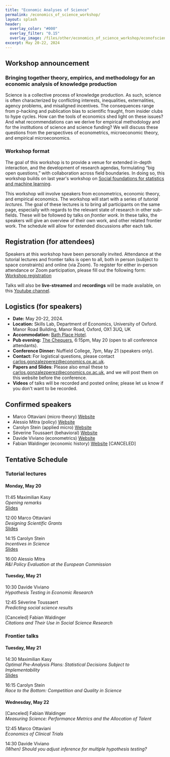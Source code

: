 ```yaml
---
title: "Economic Analyses of Science"
permalink: /economics_of_science_workshop/
layout: splash
header:
  overlay_color: "#000"
  overlay_filter: "0.15"
  overlay_image: /files/other/economics_of_science_workshop/econofscience.jpg
excerpt: May 20-22, 2024
---
```



## Workshop announcement

### Bringing together theory, empirics, and methodology for an economic analysis of knowledge production

Science is a collective process of knowledge production.
As such, science is often characterized by conflicting interests, inequalities, externalities, agency problems, and misaligned incentives.
The consequences range from p-hacking and publication bias to scientific fraught, from insider clubs to hype cycles.
How can the tools of economics shed light on these issues?
And what recommendations can we derive for empirical methodology and for the institutions of science and science funding?
We will discuss these questions from the perspectives of econometrics, microeconomic theory, and empirical microeconomics.



### Workshop format
The goal of this workshop is to provide a venue for extended in-depth interaction, and the development of research agendas, formulating “big open questions,” with collaboration across field boundaries. 
In doing so, this workshop builds on last year's workshop on [Social foundations for statistics and machine learning](https://maxkasy.github.io/home/social_foundations_workshop/).

This workshop will involve speakers from econometrics, economic theory, and empirical economics.
The workshop will start with a series of *tutorial lectures*.
The goal of these lectures is to bring all participants on the same page, especially with regards to the relevant state of research in other sub-fields.
These will be followed by talks on *frontier work*.
In these talks, the speakers will give an overview of their own work, and other related frontier work.
The schedule will allow for extended discussions after each talk.



 
## Registration (for attendees)

Speakers at this workshop have been personally invited.
Attendance at the tutorial lectures and frontier talks is open to all, both in person (subject to space constraints) and online (via Zoom).
To register for either in-person attendance or Zoom participation, please fill out the following form:
[Workshop registration](https://econresearch.fra1.qualtrics.com/jfe/form/SV_4ZdenQYcMUkIykm)


Talks will also be **live-streamed** and **recordings** will be made available, on this [Youtube channel](https://www.youtube.com/channel/UCB3VHmtU-Acta1o0wbzWaag).  


## Logistics (for speakers)

* **Date:** May 20-22, 2024.
* **Location:** Skills Lab, Department of Economics, University of Oxford.  
  Manor Road Building, Manor Road, Oxford, OX1 3UQ, UK
* **Accommodation:** [Bath Place Hotel](https://www.bathplace.co.uk/).
* **Pub evening:** [The Chequers](https://maps.app.goo.gl/9RFVjMU5T6e3oRXp8), 6:15pm, May 20 (open to all conference attendants).
* **Conference Dinner:** Nuffield College, 7pm, May 21 (speakers only).
* **Contact:** For logistical questions, please contact [carlos.gonzalezperez@economics.ox.ac.uk](mailto:carlos.gonzalezperez@economics.ox.ac.uk).
* **Papers and Slides**: Please also email these to [carlos.gonzalezperez@economics.ox.ac.uk](mailto:carlos.gonzalezperez@economics.ox.ac.uk), and we will post them on this website before the conference.
* **Videos** of talks will be recorded and posted online; please let us know if you don't want to be recorded.




## Confirmed speakers

- Marco Ottaviani (micro theory) [Website](https://didattica.unibocconi.eu/mypage/index.php?IdUte=48832&idr=16546&lingua=eng)
- Alessio Mitra (policy) [Website](https://sites.google.com/view/alessiomitra/home)  
- Carolyn Stein (applied micro) [Website](https://carolynstein.github.io/)
- Séverine Toussaert (behavioral) [Website](https://severinetoussaert.com/)  
- Davide Viviano (econometrics) [Website](https://dviviano.github.io/)
- Fabian Waldinger (economic history) [Website](https://www.fabianwaldinger.com/) [CANCELED]



## Tentative Schedule

### Tutorial lectures

#### Monday, May 20

11:45 Maximilian Kasy  
*Opening remarks*  
[Slides](/home/files/other/economics_of_science_workshop/economics_of_science_opening.pdf)


12:00 Marco Ottaviani  
*Designing Scientific Grants*  
[Slides](/home/files/other/economics_of_science_workshop/Oxford_Designing_Scientific_Grants.pdf)

14:15 Carolyn Stein  
*Incentives in Science*  
[Slides](/home/files/other/economics_of_science_workshop/incentives_science.pdf)  



16:00 Alessio Mitra  
*R&I Policy Evaluation at the European Commission*  

  
#### Tuesday, May 21

10:30 Davide Viviano  
*Hypothesis Testing in Economic Research*

12:45 Séverine Toussaert  
*Predicting social science results*  

[Canceled] Fabian Waldinger  
*Citations and Their Use in Social Science Research*  


### Frontier talks

#### Tuesday, May 21

14:30 Maximilian Kasy  
*Optimal Pre-Analysis Plans: Statistical Decisions Subject to Implementability*  
[Slides](/home/files/slides/implementable_preanalysis_slides_kasy_60.pdf) 

16:15 Carolyn Stein  
*Race to the Bottom: Competition and Quality in Science*



#### Wednesday, May 22

[Canceled] Fabian Waldinger  
*Measuring Science: Performance Metrics and the Allocation of Talent*  

12:45 Marco Ottaviani  
*Economics of Clinical Trials*
  
14:30 Davide Viviano  
*(When) Should you adjust inference for multiple hypothesis testing?*


